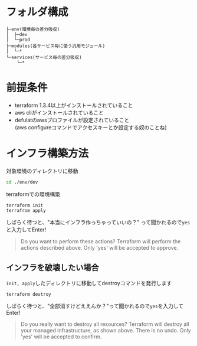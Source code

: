 # フォルダ構成

```
├─env(環境毎の差分吸収)
│  ├─dev
│  └─prod
├─modules(各サービス毎に使う汎用モジュール)
│  └─*
└─services(サービス毎の差分吸収)
    └─*
```


# 前提条件
* terraform 1.3.4以上がインストールされていること
* aws cliがインストールされていること
* defulatのawsプロファイルが設定されていること  
(aws configureコマンドでアクセスキーとか設定する奴のことね)

# インフラ構築方法

対象環境のディレクトリに移動
```bash
cd ./env/dev
```

terraformでの環境構築

```
terraform init
terrafrom apply
```

しばらく待つと、"本当にインフラ作っちゃっていいの？" って聞かれるので`yes`と入力してEnter!
> Do you want to perform these actions?
  Terraform will perform the actions described above.
  Only 'yes' will be accepted to approve.


## インフラを破壊したい場合
 `init, apply`したディレクトリに移動してdestroyコマンドを発行します

 ```
 terraform destroy
 ```

しばらく待つと、"全部消すけどええんか？"って聞かれるので`yes`を入力してEnter!
> Do you really want to destroy all resources?
  Terraform will destroy all your managed infrastructure, as shown above.
  There is no undo. Only 'yes' will be accepted to confirm.